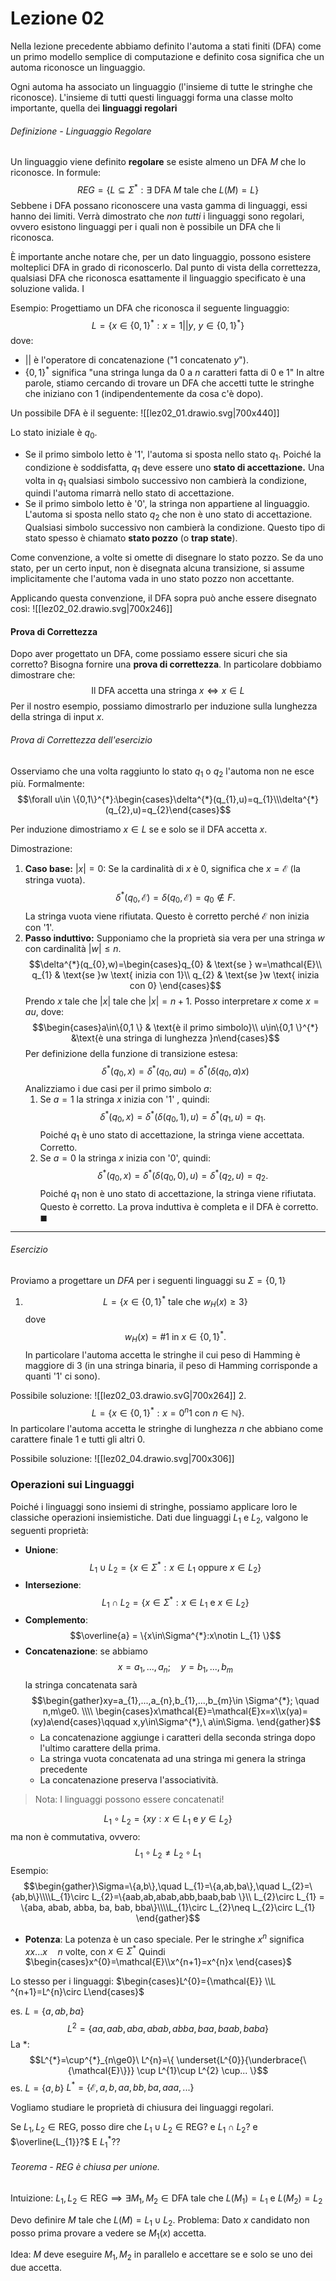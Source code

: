 # Lezione 02
Nella lezione precedente abbiamo definito l'automa a stati finiti (DFA) come un primo modello semplice di computazione e definito cosa significa che un automa riconosce un linguaggio.

Ogni automa ha associato un linguaggio (l'insieme di tutte le stringhe che riconosce). L'insieme di tutti questi linguaggi forma una classe molto importante, quella dei **linguaggi regolari**
###### Definizione - Linguaggio Regolare
Un linguaggio viene definito **regolare** se esiste almeno un DFA $M$ che lo riconosce. In formule:
$$REG=\{L\subseteq\Sigma^{*}: \exists \text{ DFA }M\ \text{tale che } L(M)=L\}$$
Sebbene i DFA possano riconoscere una vasta gamma di linguaggi, essi hanno dei limiti. Verrà dimostrato che *non tutti* i linguaggi sono regolari, ovvero esistono linguaggi per i quali non è possibile un DFA che li riconosca.

È importante anche notare che, per un dato linguaggio, possono esistere molteplici DFA in grado di riconoscerlo. Dal punto di vista della correttezza, qualsiasi DFA che riconosca esattamente il linguaggio specificato è una soluzione valida. I

Esempio: 
Progettiamo un DFA che riconosca il seguente linguaggio: $$L=\Big\{x\in\{0,1 \}^{*}:x={1||y},\ y\in \{0,1 \}^{*}\Big\}$$dove:
- $||$ è l'operatore di concatenazione ("$1$ concatenato $y$"). 
- $\{0,1 \}^{*}$ significa "una stringa lunga da $0$ a $n$ caratteri fatta di $0$ e $1$"
In altre parole, stiamo cercando di trovare un DFA che accetti tutte le stringhe che iniziano con $1$ (indipendentemente da cosa c'è dopo). 

Un possibile DFA è il seguente:
![[lez02_01.drawio.svg|700x440]]

Lo stato iniziale è $q_{0}.$
- Se il primo simbolo letto è '$1$', l'automa si sposta nello stato $q_{1}.$ Poiché la condizione è soddisfatta, $q_{1}$ deve essere uno **stato di accettazione.** Una volta in $q_{1}$ qualsiasi simbolo successivo non cambierà la condizione, quindi l'automa rimarrà nello stato di accettazione.
- Se il primo simbolo letto è '$0$', la stringa non appartiene al linguaggio. L'automa si sposta nello stato $q_{2}$ che non è uno stato di accettazione. Qualsiasi simbolo successivo non cambierà la condizione. Questo tipo di stato spesso è chiamato **stato pozzo** (o **trap state**).

Come convenzione, a volte si omette di disegnare lo stato pozzo. Se da uno stato, per un certo input, non è disegnata alcuna transizione, si assume implicitamente che l'automa vada in uno stato pozzo non accettante.

Applicando questa convenzione, il DFA sopra può anche essere disegnato così:
![[lez02_02.drawio.svg|700x246]]

#### Prova di Correttezza
Dopo aver progettato un DFA, come possiamo essere sicuri che sia corretto? Bisogna fornire una **prova di correttezza**. In particolare dobbiamo dimostrare che:$$\text{Il DFA accetta  una stringa }x\iff x\in L$$
Per il nostro esempio, possiamo dimostrarlo per induzione sulla lunghezza della stringa di input $x.$

###### Prova di Correttezza dell'esercizio
Osserviamo che una volta raggiunto lo stato $q_{1}$ o $q_{2}$ l'automa non ne esce più. Formalmente:
$$\forall u\in \{0,1\}^{*}:\begin{cases}\delta^{*}(q_{1},u)=q_{1}\\\delta^{*}(q_{2},u)=q_{2}\end{cases}$$


Per induzione dimostriamo $x\in L$ se e solo se il DFA accetta $x.$

Dimostrazione:
1. **Caso base:** $|x|=0:$ 
   Se la cardinalità di $x$ è $0$, significa che $x=\mathcal{E}$ (la stringa vuota).$$\delta^{*}(q_{0},\mathcal{E})=\delta(q_{0},\mathcal{E})=q_{0}\notin F.$$La stringa vuota viene rifiutata. Questo è corretto perché $\mathcal{E}$ non inizia con '$1$'.
2. **Passo induttivo:** 
   Supponiamo che la proprietà sia vera per una stringa $w$ con cardinalità $|w|\le n.$$$\delta^{*}(q_{0},w)=\begin{cases}q_{0} & \text{se } w=\mathcal{E}\\ q_{1} & \text{se }w \text{ inizia con 1}\\ q_{2} & \text{se }w \text{ inizia con 0} \end{cases}$$Prendo $x$ tale che $|x|$ tale che $|x|=n+1.$ Posso interpretare $x$ come $x=au$, dove:$$\begin{cases}a\in\{0,1 \} & \text{è il primo simbolo}\\ u\in\{0,1 \}^{*} &\text{è una stringa di lunghezza }n\end{cases}$$Per definizione della funzione di transizione estesa:$$\delta^{*}(q_{0},x)=\delta^{*}(q_{0},au)=\delta^{*}(\delta(q_{0},a)x)$$
   Analizziamo i due casi per il primo simbolo $a$:
	1. Se $a=1$ la stringa $x$ inizia con '$1$' , quindi:$$\delta^*(q_0, x) = \delta^*(\delta(q_0, 1), u) = \delta^*(q_1, u)=q_{1}.$$ Poiché $q_{1}$ è uno stato di accettazione, la stringa viene accettata. Corretto.
	2. Se $a=0$ la stringa $x$ inizia con '$0$', quindi:$$\delta^*(q_0, x) = \delta^*(\delta(q_0, 0), u) = \delta^*(q_2, u)=q_{2}.$$Poiché $q_{1}$ non è uno stato di accettazione, la stringa viene rifiutata. Questo è corretto.
   La prova induttiva è completa e il DFA è corretto. $\blacksquare$
---
###### Esercizio
Proviamo a progettare un $DFA$ per i seguenti linguaggi su $\Sigma=\{0,1 \}$

1. 
   $$L=\Big\{x\in \{0,1 \}^{*} \text{ tale che } w_{H}(x) \ge 3\Big\}$$
   dove$$w_{H}(x)=\#1 \text{ in } x\in\{0,1 \}^{*}.$$
In particolare l'automa accetta le stringhe il cui peso di Hamming è maggiore di 3 (in una stringa binaria, il peso di Hamming corrisponde a quanti '$1$' ci sono).

Possibile soluzione:
![[lez02_03.drawio.svG|700x264]]
2. 
   $$L=\{x\in\{0,1 \}^{*}: x=0^{n}1 \text{ con }n\in \mathbb{N} \}.$$
In particolare l'automa accetta le stringhe di lunghezza $n$ che abbiano come carattere finale $1$ e tutti gli altri $0.$ 
 
Possibile soluzione:
![[lez02_04.drawio.svg|700x306]]
### Operazioni sui Linguaggi
Poiché i linguaggi sono insiemi di stringhe, possiamo applicare loro le classiche operazioni insiemistiche. Dati due linguaggi $L_{1}$ e $L_{2}$, valgono le seguenti proprietà:
- **Unione**:$$L_{1}\cup L_{2} = \{x\in\Sigma^{*}:x\in L_{1}\text{ oppure }x\in L_{2} \}$$
- **Intersezione**:$$L_{1}\cap L_{2} = \{x\in\Sigma^{*}:x\in L_{1}\text{ e }x\in L_{2} \}$$
- **Complemento**:$$\overline{a} = \{x\in\Sigma^{*}:x\notin L_{1} \}$$
- **Concatenazione**: se abbiamo $$x=a_{1},...,a_{n};\quad {y}=b_{1},...,b_{m}$$la stringa concatenata sarà $$\begin{gather}xy=a_{1},...,a_{n},b_{1},...,b_{m}\in \Sigma^{*}; \quad n,m\ge0. \\\\ \begin{cases}x\mathcal{E}=\mathcal{E}x=x\\x(ya)=(xy)a\end{cases}\qquad x,y\in\Sigma^{*},\ a\in\Sigma. \end{gather}$$
	- La concatenazione aggiunge i caratteri della seconda stringa dopo l'ultimo carattere della prima. 
	- La stringa vuota concatenata ad una stringa mi genera la stringa precedente
	- La concatenazione preserva l'associatività.

> Nota: I linguaggi possono essere concatenati!

$$L_{1}\circ L_{2}=\{xy:x\in L_{1} \text{ e } y\in L_{2}\}$$
ma non è commutativa, ovvero: $$L_{1}\circ L_{2}\ne L_{2}\circ L_{1}$$
Esempio:
$$\begin{gather}\Sigma=\{a,b\},\quad L_{1}=\{a,ab,ba\},\quad L_{2}=\{ab,b\}\\\\L_{1}\circ L_{2}=\{aab,ab,abab,abb,baab,bab \}\\ L_{2}\circ L_{1} = \{aba, abab, abba, ba, bab, bba\}\\\\L_{1}\circ L_{2}\neq L_{2}\circ L_{1} \end{gather}$$

- **Potenza**: La potenza è un caso speciale. Per le stringhe $x^{n}$ significa $xx...x\quad n$ volte, con $x\in\Sigma^{*}$
  Quindi $\begin{cases}x^{0}=\mathcal{E}\\x^{n+1}=x^{n}x \end{cases}$

Lo stesso per i linguaggi:
$\begin{cases}L^{0}={\mathcal{E}} \\L ^{n+1}=L^{n}\circ L\end{cases}$

es. $L=\{a,ab,ba\}$
$$L^{2}=\{aa,aab,aba,abab,abba,baa,baab,baba \}$$
La ${*}:$ 
$$L^{*}=\cup^{*}_{n\ge0}\ L^{n}=\{ \underset{L^{0}}{\underbrace{\{\mathcal{E}\}}} \cup L^{1}\cup L^{2} \cup... \}$$
es.
$L=\{a,b \}$
$L^{*}=\{\mathcal{E},a,b,aa,bb,ba,aaa,... \}$

Vogliamo studiare le proprietà di chiusura dei linguaggi regolari.

Se $L_{1},L_{2}\in\text{REG}$, posso dire che $L_{1}\cup L_{2}\in\text{REG}?$ e $L_{1}\cap L_{2}?$ e $\overline{L_{1}}?$ E $L_{1}^{*}??$

###### Teorema - $\text{REG}$ è chiusa per unione.
Intuizione: $L_{1}, L_{2}\in\text{REG}\implies\exists M_{1},M_{2}\in\text{DFA}$ tale che $L(M_{1})=L_{1}$ e $L(M_{2})=L_{2}$

Devo definire $M$ tale che $L(M)=L_{1}\cup L_{2}.$
Problema: Dato $x$ candidato non posso prima provare a vedere se $M_{1}(x)$ accetta. 

Idea: $M$ deve eseguire $M_{1},M_{2}$ in parallelo e accettare se e solo se uno dei due accetta.